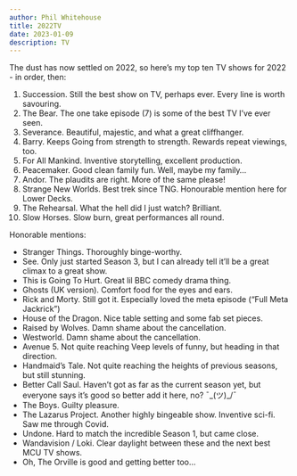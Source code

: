 ```yaml
---
author: Phil Whitehouse
title: 2022TV
date: 2023-01-09
description: TV
---
```

The dust has now settled on 2022, so here’s my top ten TV shows for 2022 - in order, then:

1. Succession. Still the best show on TV, perhaps ever. Every line is worth savouring.
2. The Bear. The one take episode (7) is some of the best TV I’ve ever seen.
3. Severance. Beautiful, majestic, and what a great cliffhanger.
4. Barry. Keeps Going from strength to strength. Rewards repeat viewings, too.
5. For All Mankind. Inventive storytelling, excellent production.
6. Peacemaker. Good clean family fun. Well, maybe my family…
7. Andor. The plaudits are right. More of the same please!
8. Strange New Worlds. Best trek since TNG. Honourable mention here for Lower Decks.
9. The Rehearsal. What the hell did I just watch? Brilliant.
10. Slow Horses. Slow burn, great performances all round.

Honorable mentions:
- Stranger Things. Thoroughly binge-worthy.
- See. Only just started Season 3, but I can already tell it’ll be a great climax to a great show.
- This is Going To Hurt. Great lil BBC comedy drama thing.
- Ghosts (UK version). Comfort food for the eyes and ears.
- Rick and Morty. Still got it. Especially loved the meta episode (“Full Meta Jackrick”)
- House of the Dragon. Nice table setting and some fab set pieces.
- Raised by Wolves. Damn shame about the cancellation.
- Westworld. Damn shame about the cancellation.
- Avenue 5. Not quite reaching Veep levels of funny, but heading in that direction.
- Handmaid’s Tale. Not quite reaching the heights of previous seasons, but still stunning.
- Better Call Saul. Haven’t got as far as the current season yet, but everyone says it’s good so better add it here, no? ¯\_(ツ)_/¯
- The Boys. Guilty pleasure.
- The Lazarus Project. Another highly bingeable show. Inventive sci-fi. Saw me through Covid.
- Undone. Hard to match the incredible Season 1, but came close.
- Wandavision / Loki. Clear daylight between these and the next best MCU TV shows.
- Oh, The Orville is good and getting better too...
